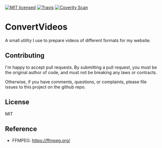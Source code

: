 [![MIT licensed](https://img.shields.io/badge/license-MIT-blue.svg)](https://github.com/AerisG222/ConvertVideos/blob/master/LICENSE.md)
[![Travis](https://img.shields.io/travis/AerisG222/ConvertVideos.svg?maxAge=2592000)](https://travis-ci.org/AerisG222/ConvertVideos)
[![Coverity Scan](https://img.shields.io/coverity/scan/10075.svg)](https://scan.coverity.com/projects/aerisg222-convertvideos)

# ConvertVideos

A small utility I use to prepare videos of different formats for my website.

## Contributing
I'm happy to accept pull requests.  By submitting a pull request, you
must be the original author of code, and must not be breaking
any laws or contracts.

Otherwise, if you have comments, questions, or complaints, please file
issues to this project on the github repo.

## License
MIT

## Reference
- FFMPEG: https://ffmpeg.org/
